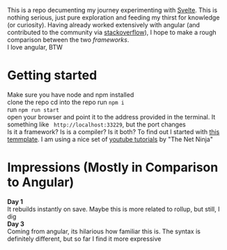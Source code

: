 This is a repo decumenting my journey experimenting with [Svelte](https://svelte.dev). This is nothing serious, just pure exploration
and feeding my thirst for knowledge (or curiosity). Having already worked extensively with angular (and contributed to the community via [stackoverflow](https://stackoverflow.com/users/5927361/kisinga?tab=profile)), I hope to make a rough comparison between the two _frameworks_.  
I love angular, BTW  

# Getting started
Make sure you have node and npm installed  
clone the repo
cd into the repo
run `npm i`  
run `npm run start`  
open your browser and point it to the address provided in the terminal. It something like ` http://localhost:33229`, but the port changes  
Is it a framework? Is is a compiler? Is it both? To find out I started with [this temmplate](https://github.com/sveltejs/template).
I am using a nice set of [youtube tutorials](https://www.youtube.com/playlist?list=PL4cUxeGkcC9hlbrVO_2QFVqVPhlZmz7tO) by "The Net Ninja"

# Impressions (Mostly in Comparison to Angular)
**Day 1**  
It rebuilds instantly on save. Maybe this is more related to rollup, but still, I dig  
**Day 3**  
Coming from angular, its hilarious how familiar this is. The syntax is definitely different, but so far I find it more expressive